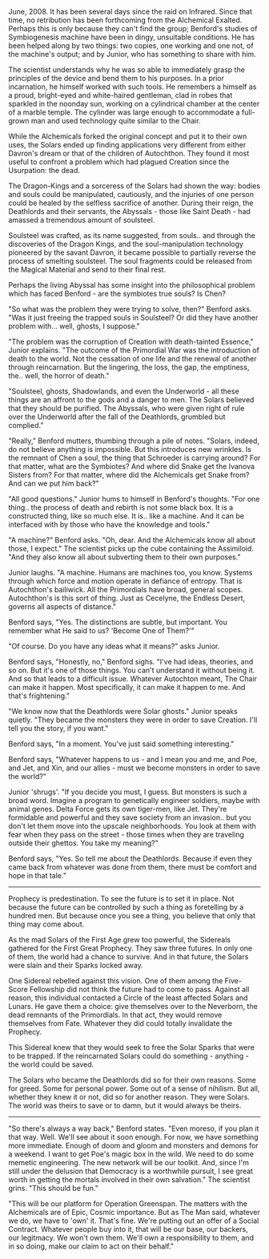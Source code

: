 June, 2008. It has been several days since the raid on Infrared. Since that time, no retribution has been forthcoming from the Alchemical Exalted. Perhaps this is only because they can't find the group; Benford's studies of Symbiogenesis machine have been in dingy, unsuitable conditions. He has been helped along by two things: two copies, one working and one not, of the machine's output; and by Junior, who has something to share with him.

The scientist understands why he was so able to immediately grasp the principles of the device and bend them to his purposes. In a prior incarnation, he himself worked with such tools. He remembers a himself as a proud, bright-eyed and white-haired gentleman, clad in robes that sparkled in the noonday sun, working on a cylindrical chamber at the center of a marble temple. The cylinder was large enough to accommodate a full-grown man and used technology quite similar to the Chair.

While the Alchemicals forked the original concept and put it to their own uses, the Solars ended up finding applications very different from either Davron's dream or that of the children of Autochthon. They found it most useful to confront a problem which had plagued Creation since the Usurpation: the dead.

The Dragon-Kings and a sorceress of the Solars had shown the way: bodies and souls could be manipulated, cautiously, and the injuries of one person could be healed by the selfless sacrifice of another. During their reign, the Deathlords and their servants, the Abyssals - those like Saint Death - had amassed a tremendous amount of soulsteel.

Soulsteel was crafted, as its name suggested, from souls.. and through the discoveries of the Dragon Kings, and the soul-manipulation technology pioneered by the savant Davron, it became possible to partially reverse the process of smelting soulsteel. The soul fragments could be released from the Magical Material and send to their final rest.

Perhaps the living Abyssal has some insight into the philosophical problem which has faced Benford - are the symbiotes true souls? Is Chen?

"So what was the problem they were trying to solve, then?" Benford asks. "Was it just freeing the trapped souls in Soulsteel? Or did they have another problem with... well, ghosts, I suppose."

"The problem was the corruption of Creation with death-tainted Essence," Junior explains. "The outcome of the Primordial War was the introduction of death to the world. Not the cessation of one life and the renewal of another through reincarnation. But the lingering, the loss, the gap, the emptiness, the.. well, the horror of death."

"Soulsteel, ghosts, Shadowlands, and even the Underworld - all these things are an affront to the gods and a danger to men. The Solars believed that they should be purified. The Abyssals, who were given right of rule over the Underworld after the fall of the Deathlords, grumbled but complied."

"Really," Benford mutters, thumbing through a pile of notes. "Solars, indeed, do not believe anything is impossible. But this introduces new wrinkles. Is the remnant of Chen a soul, the thing that Schroeder is carrying around? For that matter, what are the Symbiotes? And where did Snake get the Ivanova Sisters from? For that matter, where did the Alchemicals get Snake from? And can we put him back?"

"All good questions." Junior hums to himself in Benford's thoughts. "For one thing.. the process of death and rebirth is not some black box. It is a constructed thing, like so much else. It is.. like a machine. And it can be interfaced with by those who have the knowledge and tools."

"A machine?" Benford asks. "Oh, dear. And the Alchemicals know all about those, I expect." The scientist picks up the cube containing the Assimiloid. "And they also know all about subverting them to their own purposes."

Junior laughs. "A machine. Humans are machines too, you know. Systems through which force and motion operate in defiance of entropy. That is Autochthon's bailiwick. All the Primordials have broad, general scopes. Autochthon's is this sort of thing. Just as Cecelyne, the Endless Desert, governs all aspects of distance."

Benford says, "Yes. The distinctions are subtle, but important. You remember what He said to us? 'Become One of Them?'"

"Of course. Do you have any ideas what it means?" asks Junior.

Benford says, "Honestly, no," Benford sighs. "I've had ideas, theories, and so on. But it's one of those things. You can't understand it without being it. And so that leads to a difficult issue. Whatever Autochton meant, The Chair can make it happen. Most specifically, it can make it happen to me. And that's frightening."

"We know now that the Deathlords were Solar ghosts." Junior speaks quietly. "They became the monsters they were in order to save Creation. I'll tell you the story, if you want."

Benford says, "In a moment. You've just said something interesting."

Benford says, "Whatever happens to us - and I mean you and me, and Poe, and Jet, and Xin, and our allies - must we become monsters in order to save the world?"

Junior 'shrugs'. "If you decide you must, I guess. But monsters is such a broad word. Imagine a program to genetically engineer soldiers, maybe with animal genes. Delta Force gets its own tiger-men, like Jet. They're formidable and powerful and they save society from an invasion.. but you don't let them move into the upscale neighborhoods. You look at them with fear when they pass on the street - those times when they are traveling outside their ghettos. You take my meaning?"

Benford says, "Yes. So tell me about the Deathlords. Because if even they came back from whatever was done from them, there must be comfort and hope in that tale."

---

Prophecy is predestination. To see the future is to set it in place. Not because the future can be controlled by such a thing as foretelling by a hundred men. But because once you see a thing, you believe that only that thing may come about.

As the mad Solars of the First Age grew too powerful, the Sidereals gathered for the First Great Prophecy. They saw three futures. In only one of them, the world had a chance to survive. And in that future, the Solars were slain and their Sparks locked away.

One Sidereal rebelled against this vision. One of them among the Five-Score Fellowship did not think the future had to come to pass. Against all reason, this individual contacted a Circle of the least affected Solars and Lunars. He gave them a choice: give themselves over to the Neverborn, the dead remnants of the Primordials. In that act, they would remove themselves from Fate. Whatever they did could totally invalidate the Prophecy.

This Sidereal knew that they would seek to free the Solar Sparks that were to be trapped. If the reincarnated Solars could do something - anything - the world could be saved.

The Solars who became the Deathlords did so for their own reasons. Some for greed. Some for personal power. Some out of a sense of nihilism. But all, whether they knew it or not, did so for another reason. They were Solars. The world was theirs to save or to damn, but it would always be theirs.

---

"So there's always a way back," Benford states. "Even moreso, if you plan it that way. Well. We'll see about it soon enough. For now, we have something more immediate. Enough of doom and gloom and monsters and demons for a weekend. I want to get Poe's magic box in the wild. We need to do some memetic engineering. The new network will be our toolkit. And, since I'm still under the delusion that Democracy is a worthwhile pursuit, I see great worth in getting the mortals involved in their own salvation." The scientist grins. "This should be fun."

"This will be our platform for Operation Greenspan. The matters with the Alchemicals are of Epic, Cosmic importance. But as The Man said, whatever we do, we have to 'own' it. That's fine. We're putting out an offer of a Social Contract. Whatever people buy into it, that will be our base, our backers, our legitmacy. We won't own them. We'll own a responsibility to them, and in so doing, make our claim to act on their behalf."
